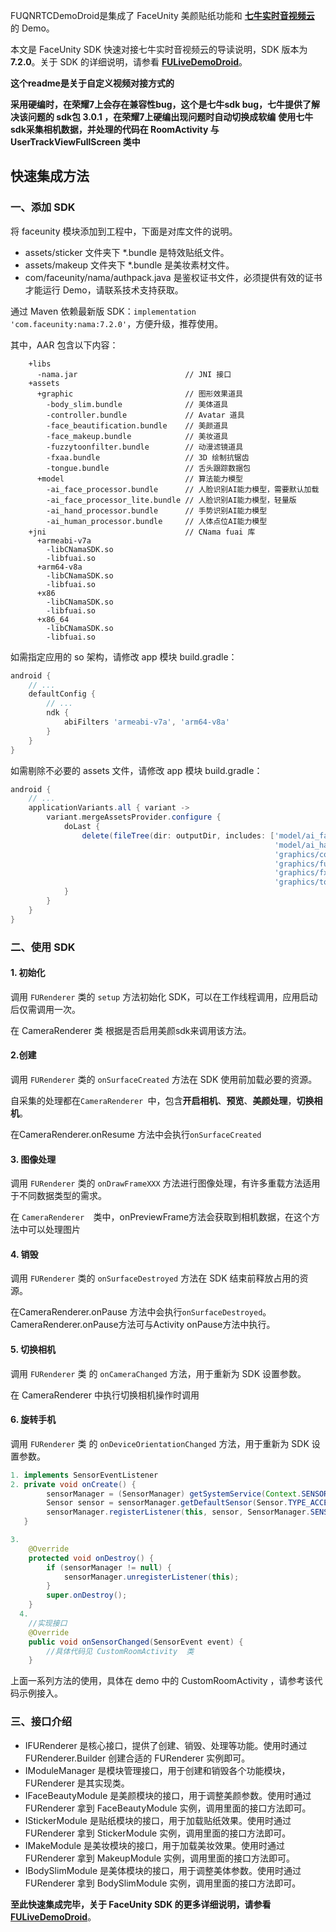 FUQNRTCDemoDroid是集成了 FaceUnity 美颜贴纸功能和 **[七牛实时音视频云](https://developer.qiniu.com/pili/sdk/3715/PLDroidMediaStreaming-overview)** 的 Demo。

本文是 FaceUnity SDK 快速对接七牛实时音视频云的导读说明，SDK 版本为 **7.2.0**。关于 SDK 的详细说明，请参看 **[FULiveDemoDroid](https://github.com/Faceunity/FULiveDemoDroid/)**。

**这个readme是关于自定义视频对接方式的**

**采用硬编时，在荣耀7上会存在兼容性bug，这个是七牛sdk bug，七牛提供了解决该问题的 sdk包 3.0.1 ，在荣耀7上硬编出现问题时自动切换成软编**
**使用七牛sdk采集相机数据，并处理的代码在 RoomActivity 与 UserTrackViewFullScreen 类中**

## 快速集成方法

### 一、添加 SDK

将 faceunity 模块添加到工程中，下面是对库文件的说明。

- assets/sticker 文件夹下 \*.bundle 是特效贴纸文件。
- assets/makeup 文件夹下 \*.bundle 是美妆素材文件。
- com/faceunity/nama/authpack.java 是鉴权证书文件，必须提供有效的证书才能运行 Demo，请联系技术支持获取。

通过 Maven 依赖最新版 SDK：`implementation 'com.faceunity:nama:7.2.0'`，方便升级，推荐使用。

其中，AAR 包含以下内容：

```
    +libs
      -nama.jar                        // JNI 接口
    +assets
      +graphic                         // 图形效果道具
        -body_slim.bundle              // 美体道具
        -controller.bundle             // Avatar 道具
        -face_beautification.bundle    // 美颜道具
        -face_makeup.bundle            // 美妆道具
        -fuzzytoonfilter.bundle        // 动漫滤镜道具
        -fxaa.bundle                   // 3D 绘制抗锯齿
        -tongue.bundle                 // 舌头跟踪数据包
      +model                           // 算法能力模型
        -ai_face_processor.bundle      // 人脸识别AI能力模型，需要默认加载
        -ai_face_processor_lite.bundle // 人脸识别AI能力模型，轻量版
        -ai_hand_processor.bundle      // 手势识别AI能力模型
        -ai_human_processor.bundle     // 人体点位AI能力模型
    +jni                               // CNama fuai 库
      +armeabi-v7a
        -libCNamaSDK.so
        -libfuai.so
      +arm64-v8a
        -libCNamaSDK.so
        -libfuai.so
      +x86
        -libCNamaSDK.so
        -libfuai.so
      +x86_64
        -libCNamaSDK.so
        -libfuai.so
```

如需指定应用的 so 架构，请修改 app 模块 build.gradle：

```groovy
android {
    // ...
    defaultConfig {
        // ...
        ndk {
            abiFilters 'armeabi-v7a', 'arm64-v8a'
        }
    }
}
```

如需剔除不必要的 assets 文件，请修改 app 模块 build.gradle：

```groovy
android {
    // ...
    applicationVariants.all { variant ->
        variant.mergeAssetsProvider.configure {
            doLast {
                delete(fileTree(dir: outputDir, includes: ['model/ai_face_processor_lite.bundle',
                                                           'model/ai_hand_processor.bundle',
                                                           'graphics/controller.bundle',
                                                           'graphics/fuzzytoonfilter.bundle',
                                                           'graphics/fxaa.bundle',
                                                           'graphics/tongue.bundle']))
            }
        }
    }
}
```

### 二、使用 SDK

#### 1. 初始化

调用 `FURenderer` 类的  `setup` 方法初始化 SDK，可以在工作线程调用，应用启动后仅需调用一次。

在  CameraRenderer 类 根据是否启用美颜sdk来调用该方法。

#### 2.创建

调用 `FURenderer` 类的  `onSurfaceCreated` 方法在 SDK 使用前加载必要的资源。

自采集的处理都在`CameraRenderer `中，包含**开启相机**、**预览**、**美颜处理**，**切换相机**。

在CameraRenderer.onResume 方法中会执行`onSurfaceCreated`

#### 3. 图像处理

调用 `FURenderer` 类的  `onDrawFrameXXX` 方法进行图像处理，有许多重载方法适用于不同数据类型的需求。

在 `CameraRenderer  `类中，onPreviewFrame方法会获取到相机数据，在这个方法中可以处理图片

#### 4. 销毁

调用 `FURenderer` 类的  `onSurfaceDestroyed` 方法在 SDK 结束前释放占用的资源。

在CameraRenderer.onPause 方法中会执行`onSurfaceDestroyed`。CameraRenderer.onPause方法可与Activity onPause方法中执行。

#### 5. 切换相机

调用 `FURenderer` 类 的  `onCameraChanged` 方法，用于重新为 SDK 设置参数。

在 CameraRenderer 中执行切换相机操作时调用

#### 6. 旋转手机

调用 `FURenderer` 类 的  `onDeviceOrientationChanged` 方法，用于重新为 SDK 设置参数。

```java
1. implements SensorEventListener
2. private void onCreate() {
        sensorManager = (SensorManager) getSystemService(Context.SENSOR_SERVICE);
        Sensor sensor = sensorManager.getDefaultSensor(Sensor.TYPE_ACCELEROMETER);
        sensorManager.registerListener(this, sensor, SensorManager.SENSOR_DELAY_NORMAL);
   }

3.
    @Override
    protected void onDestroy() {
        if (sensorManager != null) {
            sensorManager.unregisterListener(this);
        }
        super.onDestroy();
    }
  4.
  	//实现接口
    @Override
    public void onSensorChanged(SensorEvent event) {
        //具体代码见 CustomRoomActivity  类
    }

```

上面一系列方法的使用，具体在 demo 中的 CustomRoomActivity ，请参考该代码示例接入。

### 三、接口介绍

- IFURenderer 是核心接口，提供了创建、销毁、处理等功能。使用时通过 FURenderer.Builder 创建合适的 FURenderer 实例即可。
- IModuleManager 是模块管理接口，用于创建和销毁各个功能模块，FURenderer 是其实现类。
- IFaceBeautyModule 是美颜模块的接口，用于调整美颜参数。使用时通过 FURenderer 拿到 FaceBeautyModule 实例，调用里面的接口方法即可。
- IStickerModule 是贴纸模块的接口，用于加载贴纸效果。使用时通过 FURenderer 拿到 StickerModule 实例，调用里面的接口方法即可。
- IMakeModule 是美妆模块的接口，用于加载美妆效果。使用时通过 FURenderer 拿到 MakeupModule 实例，调用里面的接口方法即可。
- IBodySlimModule 是美体模块的接口，用于调整美体参数。使用时通过 FURenderer 拿到 BodySlimModule 实例，调用里面的接口方法即可。

**至此快速集成完毕，关于 FaceUnity SDK 的更多详细说明，请参看 [FULiveDemoDroid](https://github.com/Faceunity/FULiveDemoDroid/)**。